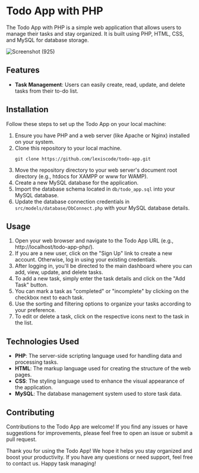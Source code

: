 # Todo App with PHP

The Todo App with PHP is a simple web application that allows users to manage their tasks and stay organized. It is built using PHP, HTML, CSS, and MySQL for database storage.

![Screenshot (925)](https://github.com/lexiscode/todo-app/assets/42210784/ba39354f-2b8d-43a0-94b8-667113942aaa)

## Features

- **Task Management**: Users can easily create, read, update, and delete tasks from their to-do list.

## Installation

Follow these steps to set up the Todo App on your local machine:

1. Ensure you have PHP and a web server (like Apache or Nginx) installed on your system.
2. Clone this repository to your local machine.
   ```
   git clone https://github.com/lexiscode/todo-app.git
   ```
3. Move the repository directory to your web server's document root directory (e.g., htdocs for XAMPP or www for WAMP).
4. Create a new MySQL database for the application.
5. Import the database schema located in `db/todo_app.sql` into your MySQL database.
6. Update the database connection credentials in `src/models/database/DbConnect.php` with your MySQL database details.

## Usage

1. Open your web browser and navigate to the Todo App URL (e.g., http://localhost/todo-app-php/).
2. If you are a new user, click on the "Sign Up" link to create a new account. Otherwise, log in using your existing credentials.
3. After logging in, you'll be directed to the main dashboard where you can add, view, update, and delete tasks.
4. To add a new task, simply enter the task details and click on the "Add Task" button.
5. You can mark a task as "completed" or "incomplete" by clicking on the checkbox next to each task.
6. Use the sorting and filtering options to organize your tasks according to your preference.
7. To edit or delete a task, click on the respective icons next to the task in the list.

## Technologies Used

- **PHP**: The server-side scripting language used for handling data and processing tasks.
- **HTML**: The markup language used for creating the structure of the web pages.
- **CSS**: The styling language used to enhance the visual appearance of the application.
- **MySQL**: The database management system used to store task data.

## Contributing

Contributions to the Todo App are welcome! If you find any issues or have suggestions for improvements, please feel free to open an issue or submit a pull request.

Thank you for using the Todo App! We hope it helps you stay organized and boost your productivity. If you have any questions or need support, feel free to contact us. Happy task managing!

